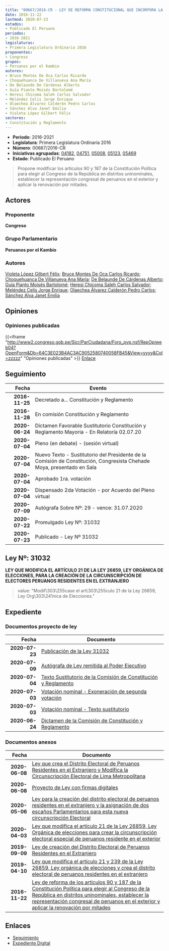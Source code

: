 ```yaml
---
title: "00667/2016-CR - LEY DE REFORMA CONSTITUCIONAL QUE INCORPORA LA RENOVACIÓN POR MITADES, ELECCIÓN EN DISTRITOS UNINOMINALES Y ESTABLECE REPRESENTACIÓN DE PERUANOS EN EL EXTERIOR EN EL CONGRESO DE LA REPÚBLICA"
date: 2016-11-22
lastmod: 2020-07-23
estados:
- Publicado El Peruano
periodos:
- 2016-2021
legislaturas:
- Primera Legislatura Ordinaria 2016
proponentes:
- Congreso
grupos:
- Peruanos por el Kambio
autores:
- Bruce Montes De Oca Carlos Ricardo
- Choquehuanca De Villanueva Ana María
- De Belaunde De Cárdenas Alberto
- Guía Pianto Moisés Bartolomé
- Heresi Chicoma Saleh Carlos Salvador
- Meléndez Celis Jorge Enrique
- Olaechea Álvarez Calderón Pedro Carlos
- Sánchez Alva Janet Emilia
- Violeta López Gilbert Félix
sectores:
- Constitución y Reglamento
---
```

- **Periodo**: 2016-2021
- **Legislatura**: Primera Legislatura Ordinaria 2016
- **Número**: 00667/2016-CR
- **Iniciativas agrupadas**: [04182](../../04100/04182), [04751](../../04700/04751), [05008](../../05000/05008), [05123](../../05100/05123), [05469](../../05400/05469)
- **Estado**: Publicado El Peruano

> Propone modificar los artículos 90 y 187 de la Constitución Política para elegir al Congreso de la República en distritos uninominales, establecer la representación congresal de peruanos en el exterior y aplicar la renovación por mitades.


## Actores

### Proponente

**Congreso**

### Grupo Parlamentario

**Peruanos por el Kambio**

### Autores

[Violeta López Gilbert Félix](mailto:mailto:gvioleta@congreso.gob.pe); [Bruce Montes De Oca Carlos Ricardo](mailto:mailto:cbruce@congreso.gob.pe); [Choquehuanca De Villanueva Ana María](mailto:mailto:achoquehuanca@congreso.gob.pe); [De Belaunde De Cárdenas Alberto](mailto:mailto:adebelaunde@congreso.gob.pe); [Guía Pianto Moisés Bartolomé](mailto:mailto:mguia@congreso.gob.pe); [Heresi Chicoma Saleh Carlos Salvador](mailto:mailto:sheresi@congreso.gob.pe); [Meléndez Celis Jorge Enrique](mailto:mailto:jmelendez@congreso.gob.pe); [Olaechea Álvarez Calderón Pedro Carlos](mailto:mailto:polaechea@congreso.gob.pe); [Sánchez Alva Janet Emilia](mailto:mailto:jsancheza@congreso.gob.pe)

## Opiniones

### Opiniones publicadas

{{<iframe "http://www2.congreso.gob.pe/Sicr/ParCiudadana/Foro_pvp.nsf/RepOpiweb04?OpenForm&Db=64C3E023B4AC3AC9052580740058FB45&View=yyyy&Col=zzzzz" "Opiniones publicadas" >}}
[Enlace](http://www2.congreso.gob.pe/Sicr/ParCiudadana/Foro_pvp.nsf/RepOpiweb04?OpenForm&Db=64C3E023B4AC3AC9052580740058FB45&View=yyyy&Col=zzzzz)


## Seguimiento

| Fecha | Evento |
|------:|--------|
| **2016-11-25** | Decretado a... Constitución y Reglamento |
| **2016-11-28** | En comisión Constitución y Reglamento |
| **2020-06-24** | Dictamen Favorable Sustitutorio Constitución y Reglamento Mayoria - En Relatoría 02.07.20 |
| **2020-07-04** | Pleno (en debate) - (sesión virtual) |
| **2020-07-04** | Nuevo Texto - Sustitutorio del Presidente de la Comisión de Constitución, Congresista Chehade Moya, presentado en Sala |
| **2020-07-04** | Aprobado 1ra. votación |
| **2020-07-04** | Dispensado 2da Votación - por Acuerdo del Pleno virtual |
| **2020-07-09** | Autógrafa Sobre Nº: 29 - vence: 31.07.2020 |
| **2020-07-22** | Promulgado Ley Nº: 31032 |
| **2020-07-23** | Publicado - Ley Nº 31032 |

## Ley Nº: 31032

**LEY QUE MODIFICA EL ARTÍCULO 21 DE LA LEY 26859, LEY ORGÁNICA DE ELECCIONES, PARA LA CREACIÓN DE LA CIRCUNSCRIPCIÓN DE ELECTORES PERUANOS RESIDENTES EN EL EXTRANJERO**

> value: "Modif\303\255case el art\303\255culo 21 de la Ley 26859, Ley Org\303\241nica de Elecciones."


## Expediente

### Documentos proyecto de ley

| Fecha | Documento |
|------:|-----------|
| **2020-07-23** | [Publicación de la Ley 31032](http://www.leyes.congreso.gob.pe/Documentos/2016_2021/ADLP/Normas_Legales/31032-LEY.pdf) |
| **2020-07-09** | [Autógrafa de Ley remitida al Poder Ejecutivo](http://www.leyes.congreso.gob.pe/Documentos/2016_2021/ADLP/Texto_Aprobado/AU00667-20200709.pdf) |
| **2020-07-04** | [Texto Sustitutorio de la Comisión de Constitución y Reglamento](http://www.leyes.congreso.gob.pe/Documentos/2016_2021/Texto_Sustitutorio/Proyectos_de_Ley/TS00667-20200704.pdf) |
| **2020-07-03** | [Votación nominal - Exoneración de segunda votación](http://www.leyes.congreso.gob.pe/Documentos/2016_2021/Asistencia_y_Votacion/Proyectos_de_Ley/Votacion_Nominal/VNESV00667-20200703.pdf) |
| **2020-07-03** | [Votación nominal - Texto sustitutorio](http://www.leyes.congreso.gob.pe/Documentos/2016_2021/Asistencia_y_Votacion/Proyectos_de_Ley/Votacion_Nominal/VNTS00667-20200703.pdf) |
| **2020-06-24** | [Dictamen de la Comisión de Constitución y Reglamento](http://www.leyes.congreso.gob.pe/Documentos/2016_2021/Dictamenes/Proyectos_de_Ley/00667DC04MAY20200624.pdf) |

### Documentos anexos

| Fecha | Documento |
|------:|-----------|
| **2020-06-08** | [Ley que crea el Distrito Electoral de Peruanos Residentes en el Extranjero y Modifica la Circunscripción Electoral de Lima Metropolitana](http://www.leyes.congreso.gob.pe/Documentos/2016_2021/Proyectos_de_Ley_y_de_Resoluciones_Legislativas/PL05469-20200609.pdf) |
| **2020-06-08** | [Proyecto de Ley con firmas digitales](http://www.leyes.congreso.gob.pe/Documentos/2016_2021/Proyectos_de_Ley_y_de_Resoluciones_Legislativas/Proyectos_Firmas_digitales/PL05469.pdf) |
| **2020-05-06** | [Ley para la creación del distrito electoral de peruanos residentes en el extranjero y la asignación de dos escaños Parlamentarios para esta nueva circunscripción Electoral](http://www.leyes.congreso.gob.pe/Documentos/2016_2021/Proyectos_de_Ley_y_de_Resoluciones_Legislativas/PL05123_20200506.pdf) |
| **2020-04-03** | [Ley que modifica el artículo 21 de la Ley 26859, Ley Orgánica de elecciones para crear la circunscripción electoral especial de peruanos residente en el exterior](http://www.leyes.congreso.gob.pe/Documentos/2016_2021/Proyectos_de_Ley_y_de_Resoluciones_Legislativas/PL05008_20200403..pdf) |
| **2019-09-09** | [Ley de creación del Distrito Electoral de Peruanos Residentes en el Extranjero](http://www.leyes.congreso.gob.pe/Documentos/2016_2021/Proyectos_de_Ley_y_de_Resoluciones_Legislativas/PL0475120190909.pdf) |
| **2019-04-10** | [Ley que modifica el artículo 21 y 239 de la Ley 26859, Ley orgánica de elecciones y crea el distrito electoral de peruanos residentes en el extranjero](http://www.leyes.congreso.gob.pe/Documentos/2016_2021/Proyectos_de_Ley_y_de_Resoluciones_Legislativas/PL0418220190410..pdf) |
| **2016-11-22** | [Ley de reforma de los artículos 90 y 187 de la Constitución Política para elegir al Congreso de la República en distritos uninominales, establecer la representación congresal de peruanos en el exterior y aplicar la renovación por mitades](http://www.leyes.congreso.gob.pe/Documentos/2016_2021/Proyectos_de_Ley_y_de_Resoluciones_Legislativas/PL0066720161122..pdf) |

## Enlaces

- [Seguimiento](http://www2.congreso.gob.pe/Sicr/TraDocEstProc/CLProLey2016.nsf/f7fff46988ca05b1052578e100829cc7/43a9f6a1d60c871d052580740061c9d3?OpenDocument)
- [Expediente Digital](http://www2.congreso.gob.pe/Sicr/TraDocEstProc/Expvirt_2011.nsf/visbusqptramdoc1621/00667?opendocument)

